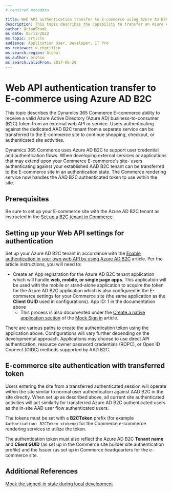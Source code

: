 ```yaml
---
# required metadata

title: Web API authentication transfer to E-commerce using Azure AD B2C
description: This topic describes the capability to transfer an Azure Active Directory business-to-consumer (B2C) token to the e-commerce service from a user's web API.
author: BrianShook
ms.date: 05/11/2022
ms.topic: article
audience: Application User, Developer, IT Pro
ms.reviewer: v-chgriffin
ms.search.region: Global
ms.author: brshoo
ms.search.validFrom: 2017-06-20
---
```


# Web API authentication transfer to E-commerce using Azure AD B2C

This topic describes the Dynamics 365 Commerce E-commerce ability to receive a valid Azure Active Directory (Azure AD) business-to-consumer (B2C) token from an external web API or service. Users authenticating against the dedicated AAD B2C tenant from a separate service can be transferred to the E-commerce site to continue shopping, checkout, or authenticated site activities.

Dynamics 365 Commerce uses Azure AD B2C to support user credential and authentication flows. When developing external services or applications that may extend upon your Commerce E-commerce's site- users authenticating against your established AAD B2C tenant can be transferred to the E-commerce site in an authentication state. The Commerce rendering service now handles the AAD B2C authenticated token to use within the site. 

## Prerequisites

Be sure to set up your E-commerce site with the Azure AD B2C tenant as instructed in the [Set up a B2C tenant in Commerce](../set-up-b2c-tenant.md).

## Setting up your Web API settings for authentication

Set up your Azure AD B2C tenant in accordance with the [Enable authentication in your own web API by using Azure AD B2C](/azure/active-directory-b2c/enable-authentication-web-api) article. Per the article instructions, you will need to:

- Create an App registration for the Azure AD B2C tenant application which will handle **web, mobile, or single page apps**. This application will be used with the mobile or stand-alone application to acquire the token for the Azure AD B2C application which is also configured in the E-commerce settings for your Commerce site (the same application as the **Client GUID** used in configurations). App ID: 1 in the documentation above
  - This process is also documented under the [Create a native application section](mock-sign-in.md#create-a-native-application) of the [Mock Sign in](mock-sign-in.md) article.

There are various paths to create the authentication token using the application above. Configurations will vary further depending on the developmental approach.  Applications may choose to use direct API authentication, resource owner password credentials (ROPC), or Open ID Connect (OIDC) methods supported by AAD B2C. 

## E-commerce site authentication with transferred token

Users entering the site from a transferred authenticated session will operate within the site similar to normal user authentication against AAD B2C in the site directly. When set up as described above, all current site authenticated activities will act similarly for transferred Azure AD B2C authenticated users as the in-site AAD user flow authenticated users.

The tokens must be set with a **B2CToken** prefix (for example `Authorization: B2CToken <token>`) for the Commerce e-commerce rendering services to utilize the token.

The authentication token must also reflect the Azure AD B2C **Tenant name** and **Client GUID** (as set up in the Commerce site builder site authentication profile) and the Issuer (as set up in Commerce headquarters for the e-commerce site. 

## Additional References

[Mock the signed-in state during local development](mock-sign-in.md)
